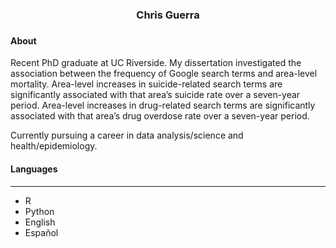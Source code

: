 <h3 align="center">
Chris Guerra
<h3>


<h4>About</h4>

Recent PhD graduate at UC Riverside. My dissertation investigated the association between the frequency of Google search terms and area-level mortality. Area-level increases in suicide-related search terms are significantly associated with that area’s suicide rate over a seven-year period. Area-level increases in drug-related search terms are significantly associated with that area’s drug overdose rate over a seven-year period. 

Currently pursuing a career in data analysis/science and health/epidemiology. 

<h4>Languages</h4>
  
---
- R
- Python
- English
- Español













